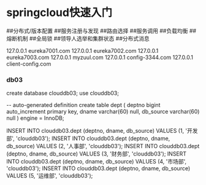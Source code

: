 # springcloud快速入门

##分布式/版本配置
##服务注册与发现
##路由选择
##服务调用
##负载均衡
##熔断机制
##全局锁
##领导人选举和集群状态
##分布式消息 


127.0.0.1  eureka7001.com
127.0.0.1  eureka7002.com
127.0.0.1  eureka7003.com
127.0.0.1  myzuul.com
127.0.0.1  config-3344.com
127.0.0.1  client-config.com







### db03
create database clouddb03;
use clouddb03;


-- auto-generated definition
create table dept
(
  deptno    bigint auto_increment
    primary key,
  dname     varchar(60) null,
  db_source varchar(60) null
)
  engine = InnoDB;

INSERT INTO clouddb03.dept (deptno, dname, db_source) VALUES (1, '开发部', 'clouddb03');
INSERT INTO clouddb03.dept (deptno, dname, db_source) VALUES (2, '人事部', 'clouddb03');
INSERT INTO clouddb03.dept (deptno, dname, db_source) VALUES (3, '财务部', 'clouddb03');
INSERT INTO clouddb03.dept (deptno, dname, db_source) VALUES (4, '市场部', 'clouddb03');
INSERT INTO clouddb03.dept (deptno, dname, db_source) VALUES (5, '运维部', 'clouddb03');



